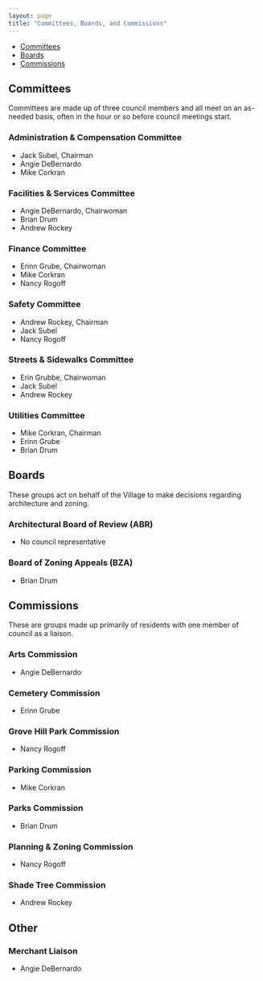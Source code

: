 ```yaml
---
layout: page
title: "Committees, Boards, and Commissions"
---
```


- [Committees](#committees)
- [Boards](#boards)
- [Commissions](#commissions)

## Committees

Committees are made up of three council members and all meet on an as-needed basis, often in the hour or so before council meetings start.

### Administration & Compensation Committee

- Jack Subel, Chairman
- Angie DeBernardo
- Mike Corkran

### Facilities & Services Committee

- Angie DeBernardo, Chairwoman
- Brian Drum
- Andrew Rockey

### Finance Committee

- Erinn Grube, Chairwoman
- Mike Corkran
- Nancy Rogoff

### Safety Committee

- Andrew Rockey, Chairman
- Jack Subel
- Nancy Rogoff

### Streets & Sidewalks Committee

- Erin Grubbe, Chairwoman
- Jack Subel
- Andrew Rockey

### Utilities Committee

- Mike Corkran, Chairman
- Erinn Grube
- Brian Drum

## Boards

These groups act on behalf of the Village to make decisions regarding architecture and zoning.

### Architectural Board of Review (ABR)

 - No council representative

### Board of Zoning Appeals (BZA)

- Brian Drum

## Commissions

These are groups made up primarily of residents with one member of council as a liaison.

### Arts Commission

- Angie DeBernardo

### Cemetery Commission

- Erinn Grube

### Grove Hill Park Commission

- Nancy Rogoff

### Parking Commission

- Mike Corkran

### Parks Commission

- Brian Drum

### Planning & Zoning Commission

- Nancy Rogoff

### Shade Tree Commission

- Andrew Rockey

## Other

### Merchant Liaison

- Angie DeBernardo
